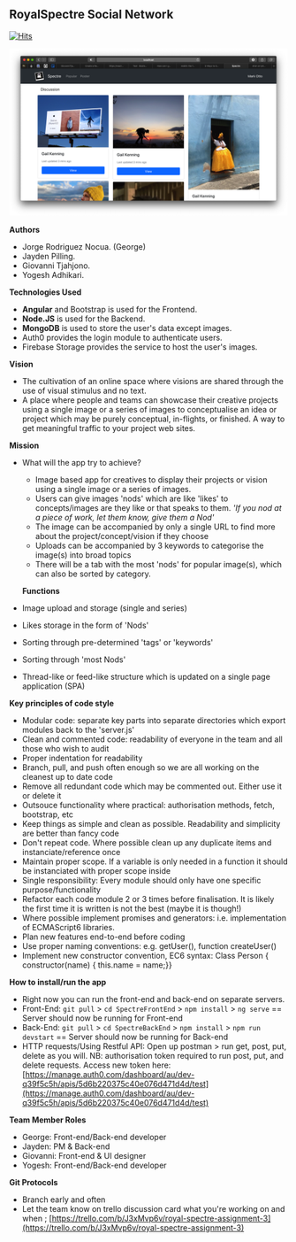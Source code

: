 ## RoyalSpectre Social Network
[![Hits](https://hits.seeyoufarm.com/api/count/incr/badge.svg?url=https%3A%2F%2Fgithub.com%2Fjrodriguez19%2FRoyalSpectreProject&count_bg=%2379C83D&title_bg=%23555555&icon=&icon_color=%23E7E7E7&title=hits&edge_flat=false)](https://hits.seeyoufarm.com)

![MainPage1.png](https://github.com/jrodriguez19/RoyalSpectreProject/blob/master/SpectreFrontEnd/screenshots/MainPage1.png?raw=true)

**Authors**
-   Jorge Rodriguez Nocua. (George)
-   Jayden Pilling.
-   Giovanni Tjahjono.
-   Yogesh Adhikari.

**Technologies Used**
- **Angular** and Bootstrap is used for the Frontend.
- **Node.JS** is used for the Backend.
- **MongoDB** is used to store the user's data except images.
- Auth0 provides the login module to authenticate users.
- Firebase Storage provides the service to host the user's images.

**Vision**

-   The cultivation of an online space where visions are shared through the use of visual stimulus and no text.
-   A place where people and teams can showcase their creative projects using a single image or a series of images to conceptualise an idea or project which may be purely conceptual, in-flights, or finished. A way to get meaningful traffic to your project web sites.

**Mission**

-   What will the app try to achieve?
    
    -   Image based app for creatives to display their projects or vision using a single image or a series of images.
    -   Users can give images 'nods' which are like 'likes' to concepts/images are they like or that speaks to them.  _'If you nod at a piece of work, let them know, give them a Nod'_
    -   The image can be accompanied by only a single URL to find more about the project/concept/vision if they choose
    -   Uploads can be accompanied by 3 keywords to categorise the image(s) into broad topics
    -   There will be a tab with the most 'nods' for popular image(s), which can also be sorted by category.
    
    **Functions**
    
-   Image upload and storage (single and series)
    
-   Likes storage in the form of 'Nods'
    
-   Sorting through pre-determined 'tags' or 'keywords'
    
-   Sorting through 'most Nods'
    
-   Thread-like or feed-like structure which is updated on a single page application (SPA)
    

**Key principles of code style**

-   Modular code: separate key parts into separate directories which export modules back to the 'server.js'
-   Clean and commented code: readability of everyone in the team and all those who wish to audit
-   Proper indentation for readability
-   Branch, pull, and push often enough so we are all working on the cleanest up to date code
-   Remove all redundant code which may be commented out. Either use it or delete it
-   Outsouce functionality where practical: authorisation methods, fetch, bootstrap, etc
-   Keep things as simple and clean as possible. Readability and simplicity are better than fancy code
-   Don't repeat code. Where possible clean up any duplicate items and instanciate/reference once
-   Maintain proper scope. If a variable is only needed in a function it should be instanciated with proper scope inside
-   Single responsibility: Every module should only have one specific purpose/functionality
-   Refactor each code module 2 or 3 times before finalisation. It is likely the first time it is written is not the best (maybe it is though!)
-   Where possible implement promises and generators: i.e. implementation of ECMAScript6 libraries.
-   Plan new features end-to-end before coding
-   Use proper naming conventions: e.g. getUser(), function createUser()
-   Implement new constructor convention, EC6 syntax: Class Person { constructor(name) { this.name = name;}}

**How to install/run the app**

-   Right now you can run the front-end and back-end on separate servers.
-   Front-End:  `git pull`  >  `cd SpectreFrontEnd`  >  `npm install`  >  `ng serve`  == Server should now be running for Front-end
-   Back-End:  `git pull`  >  `cd SpectreBackEnd`  >  `npm install`  >  `npm run devstart`  == Server should now be running for Back-end
-   HTTP requests/Using Restful API: Open up postman > run get, post, put, delete as you will. NB: authorisation token required to run post, put, and delete requests. Access new token here:  [https://manage.auth0.com/dashboard/au/dev-q39f5c5h/apis/5d6b220375c40e076d471d4d/test](https://manage.auth0.com/dashboard/au/dev-q39f5c5h/apis/5d6b220375c40e076d471d4d/test)

**Team Member Roles**

-   George: Front-end/Back-end developer
-   Jayden: PM & Back-end
-   Giovanni: Front-end & UI designer
-   Yogesh: Front-end/Back-end developer

**Git Protocols**

-   Branch early and often
-   Let the team know on trello discussion card what you're working on and when ;  [https://trello.com/b/J3xMvp6v/royal-spectre-assignment-3](https://trello.com/b/J3xMvp6v/royal-spectre-assignment-3)

